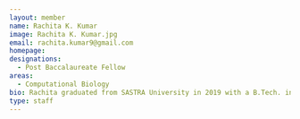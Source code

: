 ```yaml
---
layout: member
name: Rachita K. Kumar
image: Rachita K. Kumar.jpg
email: rachita.kumar9@gmail.com
homepage: 
designations: 
  - Post Baccalaureate Fellow
areas:
  - Computational Biology
bio: Rachita graduated from SASTRA University in 2019 with a B.Tech. in Bioinformatics. Following this, she worked at Stanford University, at  the Kornberg Lab, and also at EMBL, Heidelberg, at the Steinmetz Lab. She is currently working under the guidance of Dr. Karthik Raman, at the  Computational Systems Biology Lab.
type: staff
---
```

